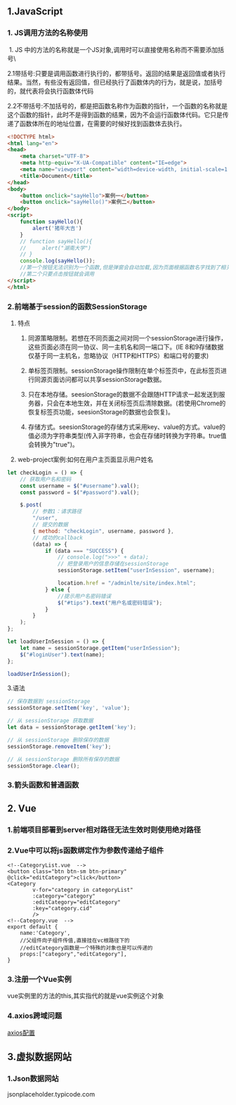 ## 1.JavaScript

### 1.  JS调用方法的名称使用

​	1. JS 中的方法的名称就是一个JS对象,调用时可以直接使用名称而不需要添加括号\

​	2.1带括号:只要是调用函数进行执行的，都带括号。返回的结果是返回值或者执行结果。当然，有些没有返回值，但已经执行了函数体内的行为，就是说，加括号的，就代表将会执行函数体代码

​	2.2不带括号:不加括号的，都是把函数名称作为函数的指针，一个函数的名称就是这个函数的指针，此时不是得到函数的结果，因为不会运行函数体代码。它只是传递了函数体所在的地址位置，在需要的时候好找到函数体去执行。

```html
<!DOCTYPE html>
<html lang="en">
<head>
    <meta charset="UTF-8">
    <meta http-equiv="X-UA-Compatible" content="IE=edge">
    <meta name="viewport" content="width=device-width, initial-scale=1.0">
    <title>Document</title>
</head>
<body>
    <button onclick="sayHello">案例一</button>
    <button onclick="sayHello()">案例二</button>
</body>
<script>
    function sayHello(){
        alert('猪年大吉')
    }
    // function sayHello(){
    //     alert("湖南大学")
    // }
    console.log(sayHello());
    //第一个按钮无法识别为一个函数,但是弹窗会自动加载,因为页面根据函数名字找到了相关的函数执行
    //第二个只要点击按钮就会调用
</script>
</html>
```

### 2.前端基于session的函数SessionStorage

1. 特点
   1) 同源策略限制。若想在不同页面之间对同一个sessionStorage进行操作，这些页面必须在同一协议、同一主机名和同一端口下。(IE 8和9存储数据仅基于同一主机名，忽略协议（HTTP和HTTPS）和端口号的要求)

   2) 单标签页限制。sessionStorage操作限制在单个标签页中，在此标签页进行同源页面访问都可以共享sessionStorage数据。

   3) 只在本地存储。seesionStorage的数据不会跟随HTTP请求一起发送到服务器，只会在本地生效，并在关闭标签页后清除数据。(若使用Chrome的恢复标签页功能，seesionStorage的数据也会恢复)。

   4) 存储方式。seesionStorage的存储方式采用key、value的方式。value的值必须为字符串类型(传入非字符串，也会在存储时转换为字符串。true值会转换为"true")。
2. web-project案例:如何在用户主页面显示用户姓名

```javascript
let checkLogin = () => {
    // 获取用户名和密码
    const username = $("#username").val();
    const password = $("#password").val();

    $.post(
        // 参数1：请求路径
        "/user",
        // 提交的数据
        { method: "checkLogin", username, password },
        // 成功的callback
        (data) => {
            if (data === "SUCCESS") {
                // console.log(">>>" + data);
                // 把登录用户的信息存储在sessionStorage
                sessionStorage.setItem("userInSession", username);

                location.href = "/adminlte/site/index.html";
            } else {
                //提示用户名密码错误
                $("#tips").text("用户名或密码错误");
            }
        }
    );
};

let loadUserInSession = () => {
    let name = sessionStorage.getItem("userInSession");
    $("#loginUser").text(name);
};

loadUserInSession();
```

3.语法

```javascript
// 保存数据到 sessionStorage
sessionStorage.setItem('key', 'value');

// 从 sessionStorage 获取数据
let data = sessionStorage.getItem('key');

// 从 sessionStorage 删除保存的数据
sessionStorage.removeItem('key');

// 从 sessionStorage 删除所有保存的数据
sessionStorage.clear();

```

### 3.箭头函数和普通函数



## 2.  Vue

### 1.前端项目部署到server相对路径无法生效时则使用绝对路径

### 2.Vue中可以将js函数绑定作为参数传递给子组件

```vue
<!--CategoryList.vue  -->
<button class="btn btn-sm btn-primary" @click="editCategory">click</button>
<Category 
        v-for="category in categoryList" 
        :category="category"
        :editCategory="editCategory"
        :key="category.cid" 
        />
<!--Category.vue  -->
export default {
    name:'Category',
    //父组件向子组件传值,直接挂在vc根路径下的
    //editCategory函数是一个特殊的对象也是可以传递的
    props:["category","editCategory"],
}
```

### 3.注册一个Vue实例

vue实例里的方法的this,其实指代的就是vue实例这个对象

### 4.axios跨域问题

[axios配置](http://www.qb5200.com/article/476127.html)

## 3.虚拟数据网站

### 1.Json数据网站

jsonplaceholder.typicode.com
